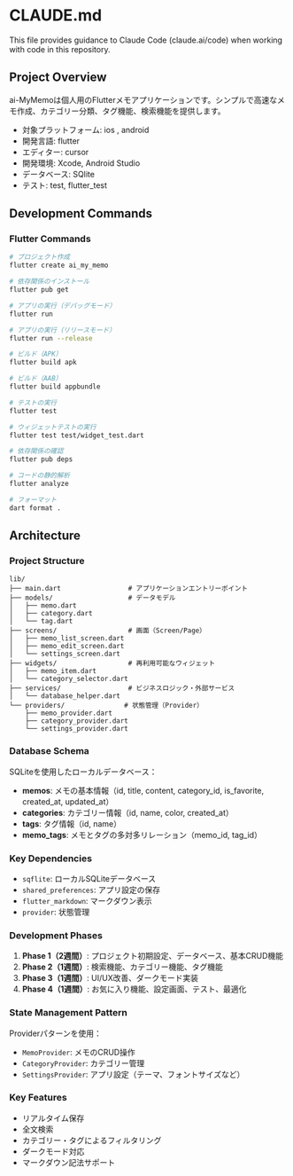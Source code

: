 # CLAUDE.md

This file provides guidance to Claude Code (claude.ai/code) when working with code in this repository.

## Project Overview

ai-MyMemoは個人用のFlutterメモアプリケーションです。シンプルで高速なメモ作成、カテゴリー分類、タグ機能、検索機能を提供します。

- 対象プラットフォーム: ios , android
- 開発言語: flutter
- エディター: cursor
- 開発環境: Xcode, Android Studio
- データベース: SQlite
- テスト: test, flutter_test

## Development Commands

### Flutter Commands
```bash
# プロジェクト作成
flutter create ai_my_memo

# 依存関係のインストール
flutter pub get

# アプリの実行（デバッグモード）
flutter run

# アプリの実行（リリースモード）
flutter run --release

# ビルド（APK）
flutter build apk

# ビルド（AAB）
flutter build appbundle

# テストの実行
flutter test

# ウィジェットテストの実行
flutter test test/widget_test.dart

# 依存関係の確認
flutter pub deps

# コードの静的解析
flutter analyze

# フォーマット
dart format .
```

## Architecture

### Project Structure
```
lib/
├── main.dart                 # アプリケーションエントリーポイント
├── models/                   # データモデル
│   ├── memo.dart
│   ├── category.dart
│   └── tag.dart
├── screens/                  # 画面（Screen/Page）
│   ├── memo_list_screen.dart
│   ├── memo_edit_screen.dart
│   └── settings_screen.dart
├── widgets/                  # 再利用可能なウィジェット
│   ├── memo_item.dart
│   └── category_selector.dart
├── services/                 # ビジネスロジック・外部サービス
│   └── database_helper.dart
└── providers/               # 状態管理（Provider）
    ├── memo_provider.dart
    ├── category_provider.dart
    └── settings_provider.dart
```

### Database Schema
SQLiteを使用したローカルデータベース：

- **memos**: メモの基本情報（id, title, content, category_id, is_favorite, created_at, updated_at）
- **categories**: カテゴリー情報（id, name, color, created_at）
- **tags**: タグ情報（id, name）
- **memo_tags**: メモとタグの多対多リレーション（memo_id, tag_id）

### Key Dependencies
- `sqflite`: ローカルSQLiteデータベース
- `shared_preferences`: アプリ設定の保存
- `flutter_markdown`: マークダウン表示
- `provider`: 状態管理

### Development Phases
1. **Phase 1（2週間）**: プロジェクト初期設定、データベース、基本CRUD機能
2. **Phase 2（1週間）**: 検索機能、カテゴリー機能、タグ機能
3. **Phase 3（1週間）**: UI/UX改善、ダークモード実装
4. **Phase 4（1週間）**: お気に入り機能、設定画面、テスト、最適化

### State Management Pattern
Providerパターンを使用：
- `MemoProvider`: メモのCRUD操作
- `CategoryProvider`: カテゴリー管理
- `SettingsProvider`: アプリ設定（テーマ、フォントサイズなど）

### Key Features
- リアルタイム保存
- 全文検索
- カテゴリー・タグによるフィルタリング
- ダークモード対応
- マークダウン記法サポート